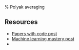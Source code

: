 % Polyak averaging

## Resources

- [Papers with code post](https://paperswithcode.com/method/polyak-averaging)
- [Machine learning mastery post](https://machinelearningmastery.com/polyak-neural-network-model-weight-ensemble/)
- 